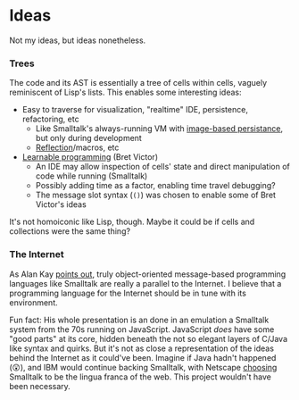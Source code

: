 # Ideas

Not my ideas, but ideas nonetheless.

### Trees

The code and its AST is essentially a tree of cells within cells, vaguely reminiscent of Lisp's lists. This enables some interesting ideas:

- Easy to traverse for visualization, "realtime" IDE, persistence, refactoring, etc
  - Like Smalltalk's always-running VM with [image-based persistance](https://en.wikipedia.org/wiki/Smalltalk#Image-based_persistence), but only during development
  - [Reflection](https://en.wikipedia.org/wiki/Smalltalk#Reflection)/macros, etc
- [Learnable programming](http://worrydream.com/LearnableProgramming/) (Bret Victor)
  - An IDE may allow inspection of cells' state and direct manipulation of code while running (Smalltalk)
  - Possibly adding time as a factor, enabling time travel debugging?
  - The message slot syntax (`()`) was chosen to enable some of Bret Victor's ideas

It's not homoiconic like Lisp, though. Maybe it could be if cells and collections were the same thing?


### The Internet

As Alan Kay [points out](https://www.youtube.com/watch?v=AnrlSqtpOkw#t=2m56s), truly object-oriented message-based programming languages like Smalltalk are really a parallel to the Internet. I believe that a programming language for the Internet should be in tune with its environment.

Fun fact: His whole presentation is an done in an emulation a Smalltalk system from the 70s running on JavaScript. JavaScript _does_ have some "good parts" at its core, hidden beneath the not so elegant layers of C/Java like syntax and quirks. But it's not as close a representation of the ideas behind the Internet as it could've been. Imagine if Java hadn't happened (😲), and IBM would continue backing Smalltalk, with Netscape [choosing](https://en.wikipedia.org/wiki/JavaScript#Creation_at_Netscape) Smalltalk to be the lingua franca of the web. This project wouldn't have been necessary.
